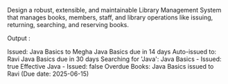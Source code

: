 Design a robust, extensible, and maintainable Library Management System that manages books, members, staff, and library operations like issuing, returning, searching, and reserving books.

Output :

Issued: Java Basics to Megha
Java Basics due in 14 days
Auto-issued to: Ravi
Java Basics due in 30 days
Searching for 'Java':
Java Basics - Issued: true
Effective Java - Issued: false
Overdue Books:
Java Basics issued to Ravi (Due date: 2025-06-15)

